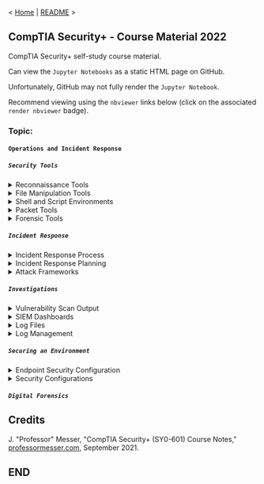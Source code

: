 < [Home](https://github.com/SeanOhAileasa) | [README](https://github.com/SeanOhAileasa/syp-operations-and-incident-response/blob/main/README.md) >

## CompTIA Security+ - Course Material 2022

CompTIA Security+ self-study course material.

Can view the ``Jupyter Notebooks`` as a static HTML page on GitHub.

Unfortunately, GitHub may not fully render the ``Jupyter Notebook``.

Recommend viewing using the ``nbviewer`` links below (click on the associated ``render nbviewer`` badge).

### Topic:

#### ``Operations and Incident Response``

##### ``Security Tools``

<details close>
    <summary>Reconnaissance Tools</summary>

- [Reconnaissance Tools](https://nbviewer.org/github/SeanOhAileasa/syp-operations-and-incident-response/blob/main/rc/security-tools/syp-reconnaissance-tools.ipynb#a) <br/>
</details>

<details close>
    <summary>File Manipulation Tools</summary>

- [File Manipulation Tools](https://nbviewer.org/github/SeanOhAileasa/syp-operations-and-incident-response/blob/main/rc/security-tools/syp-file-manipulation-tools.ipynb#a) <br/>
</details>

<details close>
    <summary>Shell and Script Environments</summary>

- [Shell and Script Environments](https://nbviewer.org/github/SeanOhAileasa/syp-operations-and-incident-response/blob/main/rc/security-tools/syp-shell-and-script-environments.ipynb#a) <br/>
</details>

<details close>
    <summary>Packet Tools</summary>

- [Packet Tools](https://nbviewer.org/github/SeanOhAileasa/syp-operations-and-incident-response/blob/main/rc/security-tools/syp-packet-tools.ipynb#a) <br/>
</details>

<details close>
    <summary>Forensic Tools</summary>

- [Forensic Tools](https://nbviewer.org/github/SeanOhAileasa/syp-operations-and-incident-response/blob/main/rc/security-tools/syp-forensic-tools.ipynb#a) <br/>
</details>

##### ``Incident Response``

<details close>
    <summary>Incident Response Process</summary>

- [Incident Response Process](https://nbviewer.org/github/SeanOhAileasa/syp-operations-and-incident-response/blob/main/rc/incident-response/syp-incident-response-process.ipynb#a) <br/>
</details>

<details close>
    <summary>Incident Response Planning</summary>

- [Incident Response Planning](https://nbviewer.org/github/SeanOhAileasa/syp-operations-and-incident-response/blob/main/rc/incident-response/syp-incident-response-planning.ipynb#a) <br/>
</details>

<details close>
    <summary>Attack Frameworks</summary>

- [Attack Frameworks](https://nbviewer.org/github/SeanOhAileasa/syp-operations-and-incident-response/blob/main/rc/incident-response/syp-attack-frameworks.ipynb#a) <br/>
</details>

##### ``Investigations``

<details close>
    <summary>Vulnerability Scan Output</summary>

- [Vulnerability Scan Output](https://nbviewer.org/github/SeanOhAileasa/syp-operations-and-incident-response/blob/main/rc/investigations/syp-vulnerability-scan-output.ipynb#a) <br/>
</details>

<details close>
    <summary>SIEM Dashboards</summary>

- [SIEM Dashboards](https://nbviewer.org/github/SeanOhAileasa/syp-operations-and-incident-response/blob/main/rc/investigations/syp-siem-dashboards.ipynb#a) <br/>
</details>

<details close>
    <summary>Log Files</summary>

- [Log Files](https://nbviewer.org/github/SeanOhAileasa/syp-operations-and-incident-response/blob/main/rc/investigations/syp-log-files.ipynb#a) <br/>
</details>

<details close>
    <summary>Log Management</summary>

- [Log Management](https://nbviewer.org/github/SeanOhAileasa/syp-operations-and-incident-response/blob/main/rc/investigations/syp-log-management.ipynb#a) <br/>
</details>

##### ``Securing an Environment``

<details close>
    <summary>Endpoint Security Configuration</summary>

- [Endpoint Security Configuration](https://nbviewer.org/github/SeanOhAileasa/syp-operations-and-incident-response/blob/main/rc/securing-an-environment/syp-endpoint-security-configuration.ipynb#a) <br/>
</details>

<details close>
    <summary>Security Configurations</summary>

- [Security Configurations](https://nbviewer.org/github/SeanOhAileasa/syp-operations-and-incident-response/blob/main/rc/securing-an-environment/syp-security-configurations.ipynb#a) <br/>
</details>


##### ``Digital Forensics``

## Credits

J. "Professor" Messer, "CompTIA Security+ (SY0-601) Course Notes," [professormesser.com](https://web.archive.org/web/20220521181010/https://www.professormesser.com/security-plus/sy0-601/sy0-601-video/sy0-601-comptia-security-plus-course/), September 2021.

## END